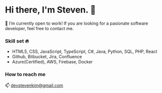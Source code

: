 # Hi there, I'm Steven. 👋

🌱 I’m currently open to work! If you are looking for a pasionate software developer, feel free to contact me.

### Skill set 🔥

* HTML5, CSS, JavaScript, TypeScript, C#, Java, Python, SQL, PHP, React
* Github, Bitbucket, Jira, Confluence
* Azure(Certified), AWS, Firebase, Docker

### How to reach me
📫 devstevenkim@gmail.com
